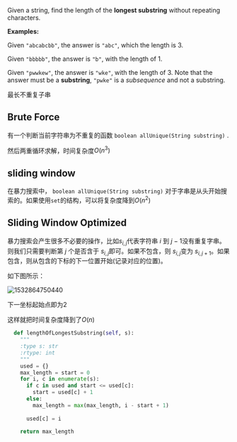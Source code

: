 Given a string, find the length of the **longest substring** without repeating characters.

**Examples:**

Given `"abcabcbb"`, the answer is `"abc"`, which the length is 3.

Given `"bbbbb"`, the answer is `"b"`, with the length of 1.

Given `"pwwkew"`, the answer is `"wke"`, with the length of 3. Note that the answer must be a **substring**, `"pwke"` is a *subsequence* and not a substring.

最长不重复子串

## Brute Force

有一个判断当前字符串为不重复的函数 `boolean allUnique(String substring)` .

然后两重循环求解，时间复杂度$O(n^3)$

## sliding window

在暴力搜索中， `boolean allUnique(String substring)` 对于字串是从头开始搜索的。如果使用`set`的结构，可以将复杂度降到$O(n^2)$

## Sliding Window Optimized

暴力搜索会产生很多不必要的操作，比如$s_{i,j}​$代表字符串 $i​$ 到 $j-1​$ 没有重复字串。则我们只需要判断第 $j​$ 个是否含于 $s_{i, j}​$ 即可。如果不包含，则 $s_{i,j}​$ 变为 $s_{i,j+1}​$ 。如果包含，则从包含的下标的下一位置开始(记录对应的位置)。

如下图所示：

![1532864750440](C:\myFile\code\leetcode\leet_code_solutions\solution\pics\prob3.png)

下一坐标起始点即为2

这样就把时间复杂度降到了$O(n)$

```python
  def lengthOfLongestSubstring(self, s):
    """
    :type s: str
    :rtype: int
    """
    used = {}
    max_length = start = 0
    for i, c in enumerate(s):
      if c in used and start <= used[c]:
        start = used[c] + 1
      else:   
        max_length = max(max_length, i - start + 1)
            
      used[c] = i
    
    return max_length
```

## 